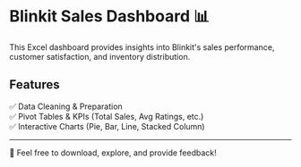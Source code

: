 # Blinkit Sales Dashboard 📊  

This Excel dashboard provides insights into Blinkit's sales performance, customer satisfaction, and inventory distribution.  

## Features  
✅ Data Cleaning & Preparation  
✅ Pivot Tables & KPIs (Total Sales, Avg Ratings, etc.)  
✅ Interactive Charts (Pie, Bar, Line, Stacked Column)  
 

---
📩 Feel free to download, explore, and provide feedback!
